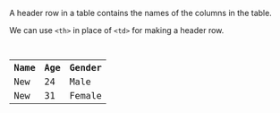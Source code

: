 A header row in a table contains the names of the columns in the table.

We can use `<th>` in place of `<td>` for making a header row.

<codeblock language="html" type="lesson">
<code>
<table>
  <tr>
    <th>Name</th>
    <th>Age</th>
    <th>Gender</th>
  </tr>
  <tr>
    <td>New</td>
    <td>24</td>
    <td>Male</td>
  </tr>
  <tr>
    <td>New</td>
    <td>31</td>
    <td>Female</td>
  </tr>
</table>
</code>
</codeblock>
